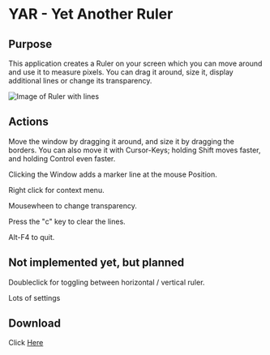 # YAR - Yet Another Ruler

## Purpose

This application creates a Ruler on your screen which you can move around and use it to measure pixels. You can drag it around, size it, display additional lines or change its transparency.

![Image of Ruler with lines](https://praschl.github.io/ruler/withLines.png)

## Actions

Move the window by dragging it around, and size it by dragging the borders.
You can also move it with Cursor-Keys; holding Shift moves faster, and holding Control even faster.

Clicking the Window adds a marker line at the mouse Position.

Right click for context menu.

Mousewheen to change transparency.

Press the "c" key to clear the lines.

Alt-F4 to quit.

## Not implemented yet, but planned

Doubleclick for toggling between horizontal / vertical ruler.

Lots of settings

## Download
Click [Here](https://praschl.github.com/ruler/Yar.zip)
